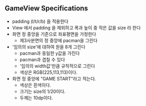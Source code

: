 
## GameView Specifications


* padding (l/t/r/b) 을 적용한다
* View 에서 padding 을 제외하고 폭과 높이 중 작은 값을 size 라 한다
* 화면 정 중앙을 기준으로 좌표평면을 가정한다
    * 제3사분면의 정 중앙에 pacman을 그린다
* '임의의 size'에 대하여 원을 8개 그린다
    * pacman과 동일한 y값을 가진다
    * pacman과 겹칠 수 있다
    * '임의의 width값'만큼 규칙적으로 그린다
    * 색상은 RGB(225,113,113)이다.
* 화면 정 중앙에 "GAME START"라고 적는다.
    * 색상은 흰색이다.
    * 크기는 size의 1/20이다.
    * 두께는 10dp이다.

